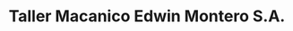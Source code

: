 ---
title: "Taller Macanico Edwin Montero S.A."
url: /barva/taller-macanico-edwin-montero-s-a/
shop: Autowerkstatt
---